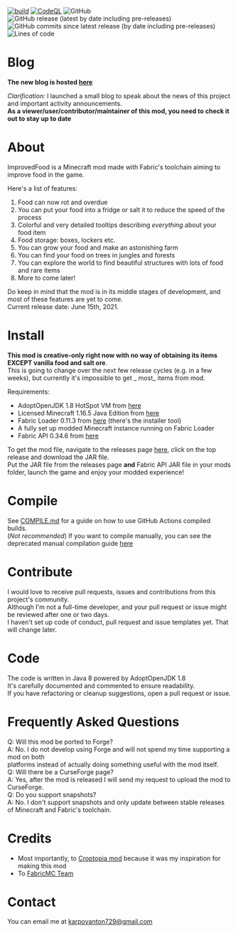 [![build](https://github.com/RedGrapefruit09/ImprovedFood/actions/workflows/build.yml/badge.svg)](https://github.com/RedGrapefruit09/ImprovedFood/actions/workflows/build.yml)
[![CodeQL](https://github.com/RedGrapefruit09/ImprovedFood/actions/workflows/codeql-analysis.yml/badge.svg)](https://github.com/RedGrapefruit09/ImprovedFood/actions/workflows/codeql-analysis.yml)
![GitHub](https://img.shields.io/github/license/RedGrapefruit09/ImprovedFood?color=blue)
![GitHub release (latest by date including pre-releases)](https://img.shields.io/github/v/release/RedGrapefruit09/ImprovedFood?color=purple&include_prereleases)
![GitHub commits since latest release (by date including pre-releases)](https://img.shields.io/github/commits-since/RedGrapefruit09/ImprovedFood/latest?color=red&include_prereleases)
![Lines of code](https://img.shields.io/tokei/lines/github/RedGrapefruit09/ImprovedFood?color=orange)

# Blog

**The new blog is hosted [here](https://github.com/RedGrapefruit09/ImprovedFood/blob/master/BLOG.md)**

_Clarification:_ I launched a small blog to speak about the news of this project and important activity announcements.  
**As a viewer/user/contributor/maintainer of this mod, you need to check it out to stay up to date**

# About

ImprovedFood is a Minecraft mod made with Fabric's toolchain aiming to improve food in the game.

Here's a list of features:

1. Food can now rot and overdue
2. You can put your food into a fridge or salt it to reduce the speed of the process
3. Colorful and very detailed tooltips describing _everything_ about your food item
4. Food storage: boxes, lockers etc.
5. You can grow your food and make an astonishing farm
6. You can find your food on trees in jungles and forests
7. You can explore the world to find beautiful structures with lots of food and rare items
8. More to come later!

Do keep in mind that the mod is in its middle stages of development, and most of these features are yet to come.  
Current release date: June 15th, 2021.

# Install

**This mod is creative-only right now with no way of obtaining its items EXCEPT vanilla food and salt ore**.  
This is going to change over the next few release cycles (e.g. in a few weeks), but currently it's impossible to get _
most_ items from mod.

Requirements:

- AdoptOpenJDK 1.8 HotSpot VM from [here](https://adoptopenjdk.net/?variant=openjdk8&jvmVariant=hotspot)
- Licensed Minecraft 1.16.5 Java Edition from [here](https://www.minecraft.net/en-us/)
- Fabric Loader 0.11.3 from [here](https://fabricmc.net/use/) (there's the installer tool)
- A fully set up modded Minecraft instance running on Fabric Loader
- Fabric API 0.34.6 from [here](https://www.curseforge.com/minecraft/mc-mods/fabric-api/files)

To get the mod file, navigate to the releases page [here](https://github.com/RedGrapefruit09/ImprovedFood/releases),
click on the top release and download the JAR file.  
Put the JAR file from the releases page <b>and</b> Fabric API JAR file in your mods folder, launch the game and enjoy
your modded experience!

# Compile

See [COMPILE.md](https://github.com/RedGrapefruit09/ImprovedFood/blob/master/COMPILE.md) for a guide on how to use
GitHub Actions compiled builds.  
(_Not recommended_) If you want to compile manually, you can see the deprecated manual compilation
guide [here](https://github.com/RedGrapefruit09/ImprovedFood/blob/master/COMPILE_DEPRECATED.md)

# Contribute

I would love to receive pull requests, issues and contributions from this project's community.  
Although I'm not a full-time developer, and your pull request or issue might be reviewed after one or two days.  
I haven't set up code of conduct, pull request and issue templates yet. That will change later.

# Code

The code is written in Java 8 powered by AdoptOpenJDK 1.8  
It's carefully documented and commented to ensure readability.  
If you have refactoring or cleanup suggestions, open a pull request or issue.

# Frequently Asked Questions

Q: Will this mod be ported to Forge?  
A: No. I do not develop using Forge and will not spend my time supporting a mod on both  
platforms instead of actually doing something useful with the mod itself.  
Q: Will there be a CurseForge page?  
A: Yes, after the mod is released I will send my request to upload the mod to CurseForge.  
Q: Do you support snapshots?  
A: No. I don't support snapshots and only update between stable releases of Minecraft and Fabric's toolchain.

# Credits

- Most importantly, to [Croptopia mod](https://github.com/ExcessiveAmountsOfZombies/Croptopia) because it was my inspiration for making this mod
- To [FabricMC Team](https://github.com/FabricMC)

# Contact

You can email me at karpovanton729@gmail.com